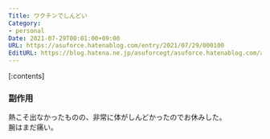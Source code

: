 ```yaml
---
Title: ワクチンでしんどい
Category:
- personal
Date: 2021-07-29T00:01:00+09:00
URL: https://asuforce.hatenablog.com/entry/2021/07/29/000100
EditURL: https://blog.hatena.ne.jp/asuforcegt/asuforce.hatenablog.com/atom/entry/26006613791564065
---
```


[:contents]

### 副作用

熱こそ出なかったものの、非常に体がしんどかったのでお休みした。  
腕はまだ痛い。



